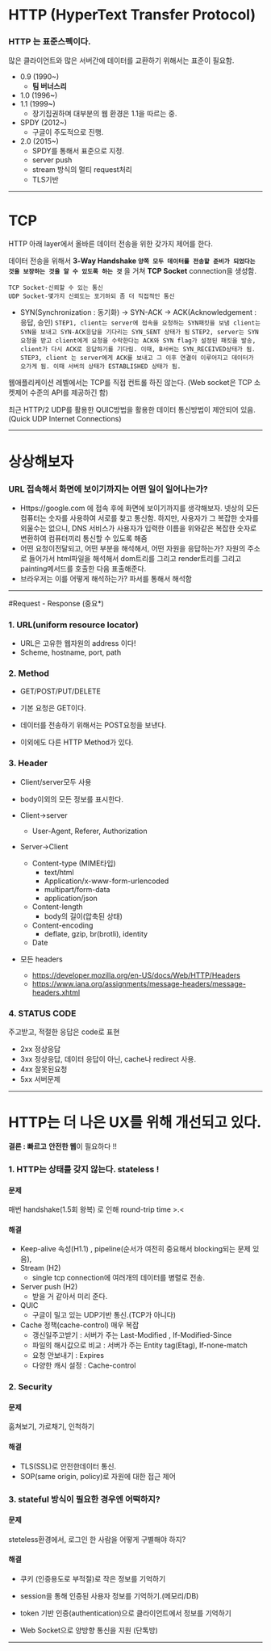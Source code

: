 # HTTP (HyperText Transfer Protocol)

### HTTP 는 표준스펙이다.

많은 클라이언트와 많은 서버간에 데이터를 교환하기 위해서는 표준이 필요함.

- 0.9 (1990~)
  - **팀 버너스리**
- 1.0 (1996~)
- 1.1 (1999~)
  - 장기집권하며 대부분의 웹 환경은 1.1을 따르는 중.
- SPDY (2012~)
  - 구글이 주도적으로 진행.
- 2.0 (2015~)
  - SPDY를 통해서 표준으로 지정.
  - server push
  - stream 방식의 멀티 request처리
  - TLS기반

---

# TCP

HTTP 아래 layer에서 올바른 데이터 전송을 위한 갖가지 제어를 한다.

데이터 전송을 위해서 **3-Way Handshake `양쪽 모두 데이터를 전송할 준비가 되었다는 것을 보장하는 것을 알 수 있도록 하는 것`** 을 거쳐 **TCP Socket** connection을 생성함.

```
TCP Socket-신뢰할 수 있는 통신
UDP Socket-몇가지 신뢰도는 포기하되 좀 더 직접적인 통신
```

- SYN(Synchronization : 동기화) -> SYN-ACK -> ACK(Acknowledgement : 응답, 승인)
  `STEP1, client는 server에 접속을 요청하는 SYN패킷을 보냄 client는 SYN을 보내고 SYN-ACK응답을 기다리는 SYN_SENT 상태가 됨`
  `STEP2, server는 SYN요청을 받고 client에게 요청을 수락한다는 ACK와 SYN flag가 설정된 패킷을 발송, client가 다시 ACK로 응답하기를 기다림. 이때, B서버는 SYN_RECEIVED상태가 됨.`
  `STEP3, client 는 server에게 ACK를 보내고 그 이후 연결이 이루어지고 데이터가 오가게 됨. 이때 서버의 상태가 ESTABLISHED 상태가 됨.`

웹애플리케이션 레벨에서는 TCP를 직접 컨트롤 하진 않는다. (Web socket은 TCP 소켓제어 수준의 API를 제공하긴 함)

최근 HTTP/2 UDP를 활용한 QUIC방법을 활용한 데이터 통신방법이 제안되어 있음.
(Quick UDP Internet Connections)

---

# 상상해보자

### URL 접속해서 화면에 보이기까지는 어떤 일이 일어나는가?

- Https://google.com 에 접속 후에 화면에 보이기까지를 생각해보자.
  넷상의 모든 컴퓨터는 숫자를 사용하여 서로를 찾고 통신함. 하지만, 사용자가 그 복잡한 숫자를 외울수는 없으니, DNS 서비스가 사용자가 입력한 이름을 위와같은 복잡한 숫자로 변환하여 컴퓨터끼리 통신할 수 있도록 해줌
- 어떤 요청이전달되고, 어떤 부분을 해석해서, 어떤 자원을 응답하는가?
  자원의 주소로 들어가서 html파일을 해석해서 dom트리를 그리고 render트리를 그리고 painting메서드를 호출한 다음 표출해준다.
- 브라우저는 이를 어떻게 해석하는가?
  파서를 통해서 해석함

---

#Request - Response (중요\*)

### 1. URL(uniform resource locator)

- URL은 고유한 웹자원의 address 이다!
- Scheme, hostname, port, path

### 2. Method

- GET/POST/PUT/DELETE

- 기본 요청은 GET이다.
- 데이터를 전송하기 위해서는 POST요청을 보낸다.
- 이외에도 다른 HTTP Method가 있다.

### 3. Header

- Client/server모두 사용
- body이외의 모든 정보를 표시한다.
- Client->server

  - User-Agent, Referer, Authorization

- Server->Client

  - Content-type (MIME타입)
    - text/html
    - Application/x-www-form-urlencoded
    - multipart/form-data
    - application/json
  - Content-length
    - body의 길이(압축된 상태)
  - Content-encoding
    - deflate, gzip, br(brotli), identity
  - Date

- 모든 headers
  - <https://developer.mozilla.org/en-US/docs/Web/HTTP/Headers>
  - <https://www.iana.org/assignments/message-headers/message-headers.xhtml>

### 4. STATUS CODE

주고받고, 적절한 응답은 code로 표현

- 2xx 정상응답
- 3xx 정상응답, 데이터 응답이 아닌, cache나 redirect 사용.
- 4xx 잘못된요청
- 5xx 서버문제

---

# HTTP는 더 나은 UX를 위해 개선되고 있다.

**결론 : 빠르고** **안전한 웹**이 필요하다 !!

### 1. HTTP는 상태를 갖지 않는다. stateless !

#### 문제

매번 handshake(1.5회 왕복) 로 인해 round-trip time >.<

#### 해결

- Keep-alive 속성(H1.1) , pipeline(순서가 여전히 중요해서 blocking되는 문제 있음),
- Stream (H2)
  - single tcp connection에 여러개의 데이터를 병렬로 전송.
- Server push (H2)
  - 받을 거 같아서 미리 준다.
- QUIC
  - 구글이 밀고 있는 UDP기반 통신.(TCP가 아니다)
- Cache 정책(cache-control) 매우 복잡
  - 갱신일주고받기 : 서버가 주는 Last-Modified , If-Modified-Since
  - 파일의 해시값으로 비교 : 서버가 주는 Entity tag(Etag), If-none-match
  - 요청 안보내기 : Expires
  - 다양한 캐시 설정 : Cache-control

### 2. Security

#### 문제

훔쳐보기, 가로채기, 인척하기

#### 해결

- TLS(SSL)로 안전한데이터 통신.
- SOP(same origin, policy)로 자원에 대한 접근 제어

### 3. stateful 방식이 필요한 경우엔 어떡하지?

#### 문제

steteless환경에서, 로그인 한 사람을 어떻게 구별해야 하지?

#### 해결

- 쿠키 (인증용도로 부적절)로 작은 정보를 기억하기

- session을 통해 인증된 사용자 정보를 기억하기.(메모리/DB)
- token 기반 인증(authentication)으로 클라이언트에서 정보를 기억하기
- Web Socket으로 양방향 통신을 지원 (단톡방)

---
